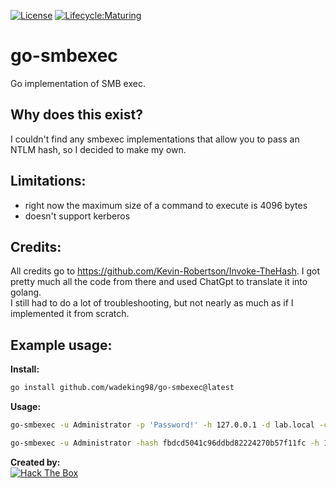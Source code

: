 [![License](https://img.shields.io/badge/License-Apache%202.0-blue.svg)](https://opensource.org/licenses/Apache-2.0)
[![Lifecycle:Maturing](https://img.shields.io/badge/Lifecycle-Maturing-007EC6)](https://github.com/bcgov/repomountie/blob/master/doc/lifecycle-badges.md)
# go-smbexec

Go implementation of SMB exec.

## Why does this exist?
I couldn't find any smbexec implementations that allow you to pass an NTLM hash, so I decided to make my own.

## Limitations:
- right now the maximum size of a command to execute is 4096 bytes
- doesn't support kerberos

## Credits:
All credits go to https://github.com/Kevin-Robertson/Invoke-TheHash. I got pretty much all the code from there and used ChatGpt to translate it into golang.  
I still had to do a lot of troubleshooting, but not nearly as much as if I implemented it from scratch.

## Example usage:
**Install:**
```bash
go install github.com/wadeking98/go-smbexec@latest
```

**Usage:**
```bash
go-smbexec -u Administrator -p 'Password!' -h 127.0.0.1 -d lab.local -c 'echo test C:\test.txt'
```
```bash
go-smbexec -u Administrator -hash fbdcd5041c96ddbd82224270b57f11fc -h 127.0.0.1 -d lab.local -c 'echo test C:\test.txt'
```

**Created by:**  
 <a href="https://app.hackthebox.com/users/254685"><img src="http://www.hackthebox.eu/badge/image/254685" alt="Hack The Box"></a>
